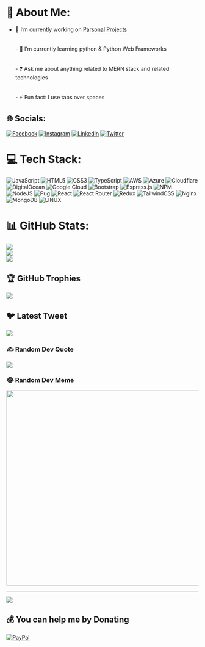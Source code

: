 # 💫 About Me:
- 🔭 I’m currently working on [Parsonal Projects](https://github.com/AnkanSaha)  <br>  <br><br>- 🌱 I’m currently learning python & Python Web Frameworks  <br>  <br><br>- ❓ Ask me about anything related to MERN stack and related technologies  <br>  <br><br>- ⚡ Fun fact: I use tabs over spaces


## 🌐 Socials:
[![Facebook](https://img.shields.io/badge/Facebook-%231877F2.svg?logo=Facebook&logoColor=white)](https://facebook.com/theankansaha) [![Instagram](https://img.shields.io/badge/Instagram-%23E4405F.svg?logo=Instagram&logoColor=white)](https://instagram.com/theankansaha) [![LinkedIn](https://img.shields.io/badge/LinkedIn-%230077B5.svg?logo=linkedin&logoColor=white)](https://linkedin.com/in/in/theankansaha) [![Twitter](https://img.shields.io/badge/Twitter-%231DA1F2.svg?logo=Twitter&logoColor=white)](https://twitter.com/theankansaha) 

# 💻 Tech Stack:
![JavaScript](https://img.shields.io/badge/javascript-%23323330.svg?style=flat&logo=javascript&logoColor=%23F7DF1E) ![HTML5](https://img.shields.io/badge/html5-%23E34F26.svg?style=flat&logo=html5&logoColor=white) ![CSS3](https://img.shields.io/badge/css3-%231572B6.svg?style=flat&logo=css3&logoColor=white) ![TypeScript](https://img.shields.io/badge/typescript-%23007ACC.svg?style=flat&logo=typescript&logoColor=white) ![AWS](https://img.shields.io/badge/AWS-%23FF9900.svg?style=flat&logo=amazon-aws&logoColor=white) ![Azure](https://img.shields.io/badge/azure-%230072C6.svg?style=flat&logo=azure-devops&logoColor=white) ![Cloudflare](https://img.shields.io/badge/Cloudflare-F38020?style=flat&logo=Cloudflare&logoColor=white) ![DigitalOcean](https://img.shields.io/badge/DigitalOcean-%230167ff.svg?style=flat&logo=digitalOcean&logoColor=white) ![Google Cloud](https://img.shields.io/badge/Google%20Cloud-%234285F4.svg?style=flat&logo=google-cloud&logoColor=white) ![Bootstrap](https://img.shields.io/badge/bootstrap-%23563D7C.svg?style=flat&logo=bootstrap&logoColor=white) ![Express.js](https://img.shields.io/badge/express.js-%23404d59.svg?style=flat&logo=express&logoColor=%2361DAFB) ![NPM](https://img.shields.io/badge/NPM-%23000000.svg?style=flat&logo=npm&logoColor=white) ![NodeJS](https://img.shields.io/badge/node.js-6DA55F?style=flat&logo=node.js&logoColor=white) ![Pug](https://img.shields.io/badge/Pug-FFF?style=flat&logo=pug&logoColor=A86454) ![React](https://img.shields.io/badge/react-%2320232a.svg?style=flat&logo=react&logoColor=%2361DAFB) ![React Router](https://img.shields.io/badge/React_Router-CA4245?style=flat&logo=react-router&logoColor=white) ![Redux](https://img.shields.io/badge/redux-%23593d88.svg?style=flat&logo=redux&logoColor=white) ![TailwindCSS](https://img.shields.io/badge/tailwindcss-%2338B2AC.svg?style=flat&logo=tailwind-css&logoColor=white) ![Nginx](https://img.shields.io/badge/nginx-%23009639.svg?style=flat&logo=nginx&logoColor=white) ![MongoDB](https://img.shields.io/badge/MongoDB-%234ea94b.svg?style=flat&logo=mongodb&logoColor=white) ![LINUX](https://img.shields.io/badge/Linux-FCC624?style=flat&logo=linux&logoColor=black)
# 📊 GitHub Stats:
![](https://github-readme-stats.vercel.app/api?username=AnkanSaha&theme=algolia&hide_border=false&include_all_commits=true&count_private=true)<br/>
![](https://github-readme-streak-stats.herokuapp.com/?user=AnkanSaha&theme=algolia&hide_border=false)<br/>
![](https://github-readme-stats.vercel.app/api/top-langs/?username=AnkanSaha&theme=algolia&hide_border=false&include_all_commits=true&count_private=true&layout=compact)

## 🏆 GitHub Trophies
![](https://github-profile-trophy.vercel.app/?username=AnkanSaha&theme=onestar&no-frame=false&no-bg=false&margin-w=4)

## 🐦 Latest Tweet
[![](https://gtce.itsvg.in/api?username=theankansaha)](https://github.com/VishwaGauravIn/github-twitter-card-embed)

### ✍️ Random Dev Quote
![](https://quotes-github-readme.vercel.app/api?type=horizontal&theme=radical)

### 😂 Random Dev Meme
<img src="https://random-memer.herokuapp.com/" width="512px"/>

---
[![](https://visitcount.itsvg.in/api?id=AnkanSaha&icon=0&color=0)](https://visitcount.itsvg.in)

  ## 💰 You can help me by Donating
  [![PayPal](https://img.shields.io/badge/PayPal-00457C?style=for-the-badge&logo=paypal&logoColor=white)](https://paypal.me/ANKAN2003) 

  
<!-- Proudly created with GPRM ( https://gprm.itsvg.in ) -->
